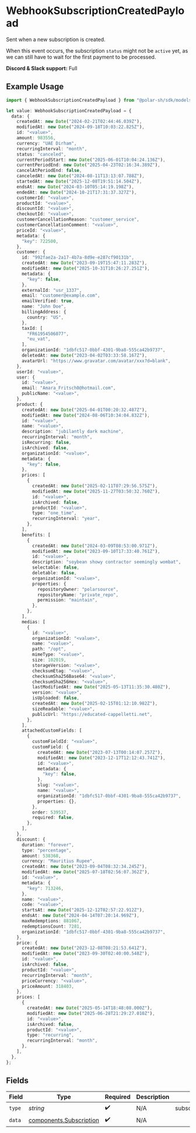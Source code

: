 # WebhookSubscriptionCreatedPayload

Sent when a new subscription is created.

When this event occurs, the subscription `status` might not be `active` yet, as we can still have to wait for the first payment to be processed.

**Discord & Slack support:** Full

## Example Usage

```typescript
import { WebhookSubscriptionCreatedPayload } from "@polar-sh/sdk/models/components/webhooksubscriptioncreatedpayload.js";

let value: WebhookSubscriptionCreatedPayload = {
  data: {
    createdAt: new Date("2024-02-21T02:44:46.039Z"),
    modifiedAt: new Date("2024-09-18T10:03:22.825Z"),
    id: "<value>",
    amount: 983556,
    currency: "UAE Dirham",
    recurringInterval: "month",
    status: "canceled",
    currentPeriodStart: new Date("2025-06-01T10:04:24.136Z"),
    currentPeriodEnd: new Date("2025-04-23T02:16:34.389Z"),
    cancelAtPeriodEnd: false,
    canceledAt: new Date("2024-08-11T13:13:07.788Z"),
    startedAt: new Date("2025-12-08T19:51:14.504Z"),
    endsAt: new Date("2024-03-10T05:14:19.198Z"),
    endedAt: new Date("2024-10-21T17:31:37.327Z"),
    customerId: "<value>",
    productId: "<value>",
    discountId: "<value>",
    checkoutId: "<value>",
    customerCancellationReason: "customer_service",
    customerCancellationComment: "<value>",
    priceId: "<value>",
    metadata: {
      "key": 722500,
    },
    customer: {
      id: "992fae2a-2a17-4b7a-8d9e-e287cf90131b",
      createdAt: new Date("2023-09-19T15:47:11.283Z"),
      modifiedAt: new Date("2025-10-31T10:26:27.251Z"),
      metadata: {
        "key": false,
      },
      externalId: "usr_1337",
      email: "customer@example.com",
      emailVerified: true,
      name: "John Doe",
      billingAddress: {
        country: "US",
      },
      taxId: [
        "FR61954506077",
        "eu_vat",
      ],
      organizationId: "1dbfc517-0bbf-4301-9ba8-555ca42b9737",
      deletedAt: new Date("2023-04-02T03:33:58.167Z"),
      avatarUrl: "https://www.gravatar.com/avatar/xxx?d=blank",
    },
    userId: "<value>",
    user: {
      id: "<value>",
      email: "Amara_Fritsch0@hotmail.com",
      publicName: "<value>",
    },
    product: {
      createdAt: new Date("2025-04-01T00:20:32.487Z"),
      modifiedAt: new Date("2024-08-06T10:34:04.832Z"),
      id: "<value>",
      name: "<value>",
      description: "jubilantly dark machine",
      recurringInterval: "month",
      isRecurring: false,
      isArchived: false,
      organizationId: "<value>",
      metadata: {
        "key": false,
      },
      prices: [
        {
          createdAt: new Date("2025-02-11T07:29:56.575Z"),
          modifiedAt: new Date("2025-11-27T03:50:32.760Z"),
          id: "<value>",
          isArchived: false,
          productId: "<value>",
          type: "one_time",
          recurringInterval: "year",
        },
      ],
      benefits: [
        {
          createdAt: new Date("2024-03-09T08:53:00.971Z"),
          modifiedAt: new Date("2023-09-10T17:33:40.761Z"),
          id: "<value>",
          description: "soybean showy contractor seemingly wombat",
          selectable: false,
          deletable: false,
          organizationId: "<value>",
          properties: {
            repositoryOwner: "polarsource",
            repositoryName: "private_repo",
            permission: "maintain",
          },
        },
      ],
      medias: [
        {
          id: "<value>",
          organizationId: "<value>",
          name: "<value>",
          path: "/opt",
          mimeType: "<value>",
          size: 102019,
          storageVersion: "<value>",
          checksumEtag: "<value>",
          checksumSha256Base64: "<value>",
          checksumSha256Hex: "<value>",
          lastModifiedAt: new Date("2025-05-13T11:35:30.480Z"),
          version: "<value>",
          isUploaded: false,
          createdAt: new Date("2025-02-15T01:12:10.982Z"),
          sizeReadable: "<value>",
          publicUrl: "https://educated-cappelletti.net",
        },
      ],
      attachedCustomFields: [
        {
          customFieldId: "<value>",
          customField: {
            createdAt: new Date("2023-07-13T00:14:07.257Z"),
            modifiedAt: new Date("2023-12-17T12:12:43.741Z"),
            id: "<value>",
            metadata: {
              "key": false,
            },
            slug: "<value>",
            name: "<value>",
            organizationId: "1dbfc517-0bbf-4301-9ba8-555ca42b9737",
            properties: {},
          },
          order: 539537,
          required: false,
        },
      ],
    },
    discount: {
      duration: "forever",
      type: "percentage",
      amount: 538368,
      currency: "Mauritius Rupee",
      createdAt: new Date("2023-09-04T08:32:34.245Z"),
      modifiedAt: new Date("2025-07-18T02:56:07.362Z"),
      id: "<value>",
      metadata: {
        "key": 713246,
      },
      name: "<value>",
      code: "<value>",
      startsAt: new Date("2025-12-12T02:57:22.912Z"),
      endsAt: new Date("2024-04-14T07:20:14.969Z"),
      maxRedemptions: 881067,
      redemptionsCount: 7281,
      organizationId: "1dbfc517-0bbf-4301-9ba8-555ca42b9737",
    },
    price: {
      createdAt: new Date("2023-12-08T08:21:53.641Z"),
      modifiedAt: new Date("2023-09-30T02:40:00.548Z"),
      id: "<value>",
      isArchived: false,
      productId: "<value>",
      recurringInterval: "month",
      priceCurrency: "<value>",
      priceAmount: 318403,
    },
    prices: [
      {
        createdAt: new Date("2025-05-14T18:48:08.000Z"),
        modifiedAt: new Date("2025-06-28T21:29:27.010Z"),
        id: "<value>",
        isArchived: false,
        productId: "<value>",
        type: "recurring",
        recurringInterval: "month",
      },
    ],
  },
};
```

## Fields

| Field                                                              | Type                                                               | Required                                                           | Description                                                        | Example                                                            |
| ------------------------------------------------------------------ | ------------------------------------------------------------------ | ------------------------------------------------------------------ | ------------------------------------------------------------------ | ------------------------------------------------------------------ |
| `type`                                                             | *string*                                                           | :heavy_check_mark:                                                 | N/A                                                                | subscription.created                                               |
| `data`                                                             | [components.Subscription](../../models/components/subscription.md) | :heavy_check_mark:                                                 | N/A                                                                |                                                                    |